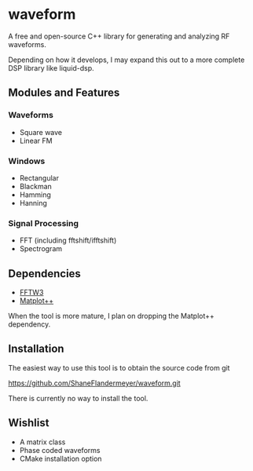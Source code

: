 # waveform

A free and open-source C++ library for generating and analyzing RF waveforms.

Depending on how it develops,
I may expand this out to a more complete DSP library like liquid-dsp.

## Modules and Features

### Waveforms

- Square wave
- Linear FM

### Windows

- Rectangular
- Blackman
- Hamming
- Hanning

### Signal Processing

- FFT (including fftshift/ifftshift)
- Spectrogram

## Dependencies

- [FFTW3](https://www.fftw.org/)
- [Matplot++](https://alandefreitas.github.io/matplotplusplus/)

When the tool is more mature, I plan on dropping the Matplot++ dependency.

## Installation

The easiest way to use this tool is to obtain the source code from git

  <https://github.com/ShaneFlandermeyer/waveform.git>

There is currently no way to install the tool.

## Wishlist

- A matrix class
- Phase coded waveforms
- CMake installation option
